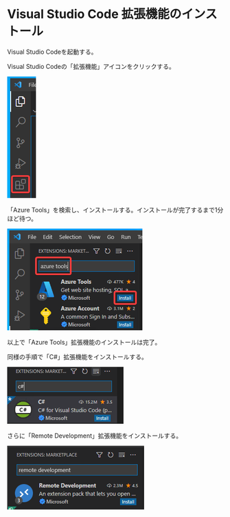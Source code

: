 # Visual Studio Code 拡張機能のインストール

Visual Studio Codeを起動する。

Visual Studio Codeの「拡張機能」アイコンをクリックする。

![](images/ss-2022-04-02-01-57-59.png)

「Azure Tools」を検索し、インストールする。インストールが完了するまで1分ほど待つ。

![](images/ss-2022-04-02-01-59-00.png)

以上で「Azure Tools」拡張機能のインストールは完了。

同様の手順で「C#」拡張機能をインストールする。

![](images/ss-2022-04-02-02-10-42.png)

さらに「Remote Development」拡張機能をインストールする。

![](images/ss-2022-04-02-02-11-43.png)

